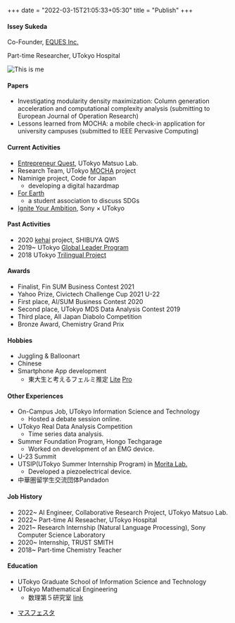 +++
date = "2022-03-15T21:05:33+05:30"
title = "Publish"
+++

#### Issey Sukeda

Co-Founder, [EQUES Inc.]("https://naokikishieques.wixsite.com/website")

Part-time Researcher, UTokyo Hospital

![This is me][1]

#### Papers
* Investigating modularity density maximization: Column generation acceleration and computational complexity analysis (submitting to European Journal of Operation Research)
* Lessons learned from MOCHA: a mobile check-in application for university campuses (submitted to IEEE Pervasive Computing)





#### Current Activities
* [Entrepreneur Quest](https://weblab.t.u-tokyo.ac.jp/kigyoquest/), UTokyo Matsuo Lab.
* Research Team, UTokyo [MOCHA](https://mocha.t.u-tokyo.ac.jp) project
* Naminige project, Code for Japan
    - developing a digital hazardmap
* [For Earth](https://forearthut.com)
    - a student association to discuss SDGs
* [Ignite Your Ambition](https://ignite-your-ambition.com), Sony × UTokyo

#### Past Activities
* 2020 [kehai](https://shibuya-qws.com/project/kehai) project, SHIBUYA QWS 
* 2019~ UTokyo [Global Leader Program](https://www.glp.u-tokyo.ac.jp)
* 2018 UTokyo [Trilingual Project](http://www.cgcs.c.u-tokyo.ac.jp/tlp/)


#### Awards
* Finalist, Fin SUM Business Contest 2021
* Yahoo Prize, Civictech Challenge Cup 2021 U-22
* First place, AI/SUM Business Contest 2020
* Second place, UTokyo MDS Data Analysis Contest 2019
* Third place, All Japan Diabolo Competition
* Bronze Award, Chemistry Grand Prix

#### Hobbies
* Juggling & Balloonart
* Chinese
* Smartphone App development
    - 東大生と考えるフェルミ推定 [Lite]() [Pro]()

#### Other Experiences
* On-Campus Job, UTokyo Information Science and Technology
    - Hosted a debate session online.
* UTokyo Real Data Analysis Competition
    - Time series data analysis.
* Summer Foundation Program, Hongo Techgarage
    - Worked on development of an EMG device.
* U-23 Summit
* UTSIP(UTokyo Summer Internship Program) in [Morita Lab.](http://www.hsd.k.u-tokyo.ac.jp/contents/member.html)
    - Developed a piezoelectrical device.
* 中華圏留学生交流団体Pandadon

#### Job History
* 2022~ AI Engineer, Collaborative Research Project, UTokyo Matsuo Lab. 
* 2022~ Part-time AI Reseacher, UTokyo Hospital
* 2021~ Research Internship (Natural Language Processing), Sony Computer Science Laboratory
* 2020~ Internship, TRUST SMITH
* 2018~ Part-time Chemistry Teacher


#### Education
* UTokyo Graduate School of Information Science and Technology
* UTokyo Mathematical Engineering
    - 数理第５研究室 [link](https://www.or.mist.i.u-tokyo.ac.jp/members/)

[1]: /img/about.jpg




* [マスフェスタ](https://otemae-hs.ed.jp/ssh/dat/2015mathfesta_report.pdf)